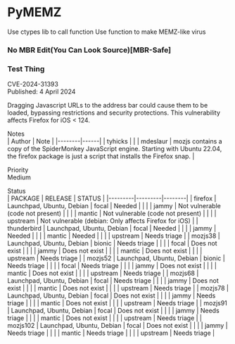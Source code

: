# PyMEMZ
Use ctypes lib to call function
Use function to make MEMZ-like virus
### No MBR Edit(You Can Look Source)[MBR-Safe]


### Test Thing
CVE-2024-31393  
Published: 4 April 2024

Dragging Javascript URLs to the address bar could cause them to be loaded, bypassing restrictions and security protections. This vulnerability affects Firefox for iOS < 124.

Notes  
| Author | Note |
|--------|------|
| tyhicks | |
| mdeslaur | mozjs contains a copy of the SpiderMonkey JavaScript engine. Starting with Ubuntu 22.04, the firefox package is just a script that installs the Firefox snap. |

Priority  
Medium

Status  
| PACKAGE | RELEASE | STATUS |
|---------|---------|--------|
| firefox | Launchpad, Ubuntu, Debian | focal | Needed |
|         |         | jammy | Not vulnerable (code not present) |
|         |         | mantic | Not vulnerable (code not present) |
|         |         | upstream | Not vulnerable (debian: Only affects Firefox for iOS) |
| thunderbird | Launchpad, Ubuntu, Debian | focal | Needed |
|         |         | jammy | Needed |
|         |         | mantic | Needed |
|         |         | upstream | Needs triage |
| mozjs38 | Launchpad, Ubuntu, Debian | bionic | Needs triage |
|         |         | focal | Does not exist |
|         |         | jammy | Does not exist |
|         |         | mantic | Does not exist |
|         |         | upstream | Needs triage |
| mozjs52 | Launchpad, Ubuntu, Debian | bionic | Needs triage |
|         |         | focal | Needs triage |
|         |         | jammy | Does not exist |
|         |         | mantic | Does not exist |
|         |         | upstream | Needs triage |
| mozjs68 | Launchpad, Ubuntu, Debian | focal | Needs triage |
|         |         | jammy | Does not exist |
|         |         | mantic | Does not exist |
|         |         | upstream | Needs triage |
| mozjs78 | Launchpad, Ubuntu, Debian | focal | Does not exist |
|         |         | jammy | Needs triage |
|         |         | mantic | Does not exist |
|         |         | upstream | Needs triage |
| mozjs91 | Launchpad, Ubuntu, Debian | focal | Does not exist |
|         |         | jammy | Needs triage |
|         |         | mantic | Does not exist |
|         |         | upstream | Needs triage |
| mozjs102 | Launchpad, Ubuntu, Debian | focal | Does not exist |
|         |         | jammy | Needs triage |
|         |         | mantic | Needs triage |
|         |         | upstream | Needs triage |
